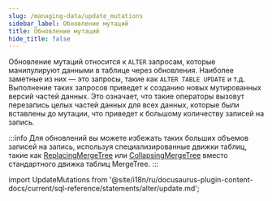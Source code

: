 ```yaml
---
slug: /managing-data/update_mutations
sidebar_label: Обновление мутаций
title: Обновление мутаций
hide_title: false
---
```


Обновление мутаций относится к `ALTER` запросам, которые манипулируют данными в таблице через обновления. Наиболее заметные из них — это запросы, такие как `ALTER TABLE UPDATE` и т.д. Выполнение таких запросов приведет к созданию новых мутированных версий частей данных. Это означает, что такие операторы вызовут перезапись целых частей данных для всех данных, которые были вставлены до мутации, что приведет к большому количеству записей на запись.

:::info
Для обновлений вы можете избежать таких больших объемов записей на запись, используя специализированные движки таблиц, такие как [ReplacingMergeTree](/guides/replacing-merge-tree) или [CollapsingMergeTree](/engines/table-engines/mergetree-family/collapsingmergetree) вместо стандартного движка таблиц MergeTree.
:::

import UpdateMutations from '@site/i18n/ru/docusaurus-plugin-content-docs/current/sql-reference/statements/alter/update.md';

<UpdateMutations/>
